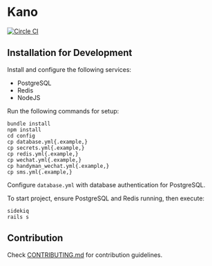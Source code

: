 # Kano
[![Circle CI](https://circleci.com/gh/nobrick/kano.svg?style=svg&circle-token=524e74c362b8210de373f211ff35129cfaaf7a7a)](https://circleci.com/gh/nobrick/kano)

## Installation for Development
Install and configure the following services:
- PostgreSQL
- Redis
- NodeJS

Run the following commands for setup:
```
bundle install
npm install
cd config
cp database.yml{.example,}
cp secrets.yml{.example,}
cp redis.yml{.example,}
cp wechat.yml{.example,}
cp handyman_wechat.yml{.example,}
cp sms.yml{.example,}
```

Configure `database.yml` with database authentication for PostgreSQL.

To start project, ensure PostgreSQL and Redis running, then execute:
```
sidekiq
rails s
```

## Contribution
Check [CONTRIBUTING.md](https://github.com/nobrick/kano/blob/master/CONTRIBUTING.md) for contribution guidelines.
